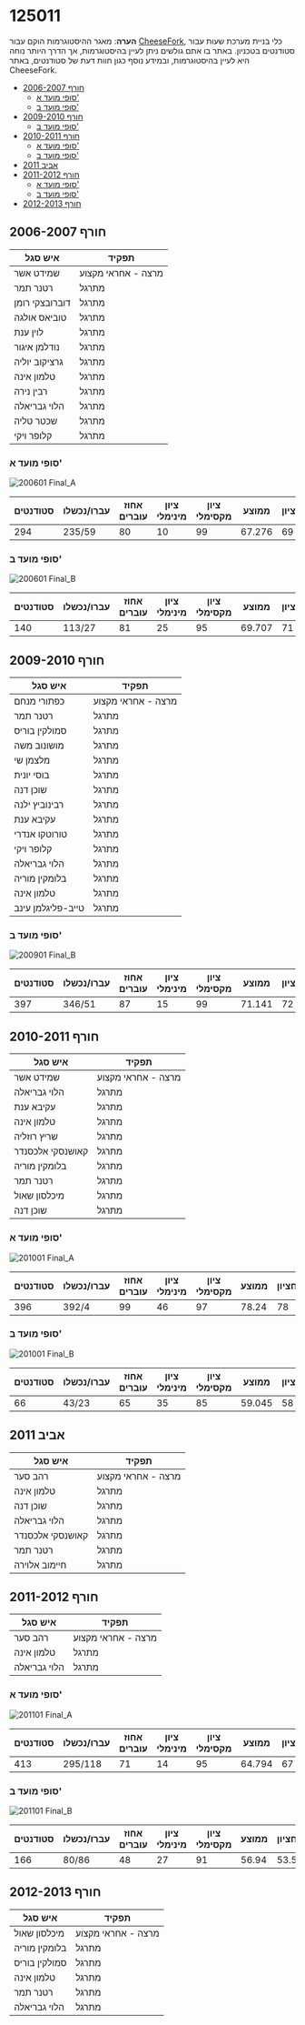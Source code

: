 # 125011

**הערה**: מאגר ההיסטוגרמות הוקם עבור [CheeseFork](https://cheesefork.cf/), כלי בניית מערכת שעות עבור סטודנטים בטכניון. באתר בו אתם גולשים ניתן לעיין בהיסטוגרמות, אך הדרך היותר נוחה היא לעיין בהיסטוגרמות, ובמידע נוסף כגון חוות דעת של סטודנטים, באתר CheeseFork.

* [חורף 2006-2007](#200601)
  * [סופי מועד א'](#200601-Final_A)
  * [סופי מועד ב'](#200601-Final_B)
* [חורף 2009-2010](#200901)
  * [סופי מועד ב'](#200901-Final_B)
* [חורף 2010-2011](#201001)
  * [סופי מועד א'](#201001-Final_A)
  * [סופי מועד ב'](#201001-Final_B)
* [אביב 2011](#201002)
* [חורף 2011-2012](#201101)
  * [סופי מועד א'](#201101-Final_A)
  * [סופי מועד ב'](#201101-Final_B)
* [חורף 2012-2013](#201201)

<h2 id="200601">חורף 2006-2007</h2>

| איש סגל | תפקיד |
| ---- | ---- |
| שמידט אשר | מרצה - אחראי מקצוע |
| רטנר תמר | מתרגל |
| דוברובצקי רומן | מתרגל |
| טוביאס אולגה | מתרגל |
| לוין ענת | מתרגל |
| נודלמן איגור | מתרגל |
| גרציקוב יוליה | מתרגל |
| טלמון אינה | מתרגל |
| רבין נירה | מתרגל |
| הלוי גבריאלה | מתרגל |
| שכטר טליה | מתרגל |
| קלופר ויקי | מתרגל |

<h3 id="200601-Final_A">סופי מועד א'</h3>

![200601 Final_A](200601/Final_A.png)

| סטודנטים | עברו/נכשלו | אחוז עוברים | ציון מינימלי | ציון מקסימלי | ממוצע | חציון |
| ---- | ---- | ---- | ---- | ---- | ---- | ---- |
| 294 | 235/59 | 80 | 10 | 99 | 67.276 | 69 |

<h3 id="200601-Final_B">סופי מועד ב'</h3>

![200601 Final_B](200601/Final_B.png)

| סטודנטים | עברו/נכשלו | אחוז עוברים | ציון מינימלי | ציון מקסימלי | ממוצע | חציון |
| ---- | ---- | ---- | ---- | ---- | ---- | ---- |
| 140 | 113/27 | 81 | 25 | 95 | 69.707 | 71 |

<h2 id="200901">חורף 2009-2010</h2>

| איש סגל | תפקיד |
| ---- | ---- |
| כפתורי מנחם | מרצה - אחראי מקצוע |
| רטנר תמר | מתרגל |
| סמולקין בוריס | מתרגל |
| מושונוב משה | מתרגל |
| מלצמן שי | מתרגל |
| בוסי יונית | מתרגל |
| שוכן דנה | מתרגל |
| רבינוביץ ילנה | מתרגל |
| עקיבא ענת | מתרגל |
| טורוטקו אנדרי | מתרגל |
| קלופר ויקי | מתרגל |
| הלוי גבריאלה | מתרגל |
| בלומקין מוריה | מתרגל |
| טלמון אינה | מתרגל |
| טייב-פליגלמן עינב | מתרגל |

<h3 id="200901-Final_B">סופי מועד ב'</h3>

![200901 Final_B](200901/Final_B.png)

| סטודנטים | עברו/נכשלו | אחוז עוברים | ציון מינימלי | ציון מקסימלי | ממוצע | חציון |
| ---- | ---- | ---- | ---- | ---- | ---- | ---- |
| 397 | 346/51 | 87 | 15 | 99 | 71.141 | 72 |

<h2 id="201001">חורף 2010-2011</h2>

| איש סגל | תפקיד |
| ---- | ---- |
| שמידט אשר | מרצה - אחראי מקצוע |
| הלוי גבריאלה | מתרגל |
| עקיבא ענת | מתרגל |
| טלמון אינה | מתרגל |
| שריץ רוזליה | מתרגל |
| קאושנסקי אלכסנדר | מתרגל |
| בלומקין מוריה | מתרגל |
| רטנר תמר | מתרגל |
| מיכלסון שאול | מתרגל |
| שוכן דנה | מתרגל |

<h3 id="201001-Final_A">סופי מועד א'</h3>

![201001 Final_A](201001/Final_A.png)

| סטודנטים | עברו/נכשלו | אחוז עוברים | ציון מינימלי | ציון מקסימלי | ממוצע | חציון |
| ---- | ---- | ---- | ---- | ---- | ---- | ---- |
| 396 | 392/4 | 99 | 46 | 97 | 78.24 | 78 |

<h3 id="201001-Final_B">סופי מועד ב'</h3>

![201001 Final_B](201001/Final_B.png)

| סטודנטים | עברו/נכשלו | אחוז עוברים | ציון מינימלי | ציון מקסימלי | ממוצע | חציון |
| ---- | ---- | ---- | ---- | ---- | ---- | ---- |
| 66 | 43/23 | 65 | 35 | 85 | 59.045 | 58 |

<h2 id="201002">אביב 2011</h2>

| איש סגל | תפקיד |
| ---- | ---- |
| רהב סער | מרצה - אחראי מקצוע |
| טלמון אינה | מתרגל |
| שוכן דנה | מתרגל |
| הלוי גבריאלה | מתרגל |
| קאושנסקי אלכסנדר | מתרגל |
| רטנר תמר | מתרגל |
| חיימוב אלוירה | מתרגל |

<h2 id="201101">חורף 2011-2012</h2>

| איש סגל | תפקיד |
| ---- | ---- |
| רהב סער | מרצה - אחראי מקצוע |
| טלמון אינה | מתרגל |
| הלוי גבריאלה | מתרגל |

<h3 id="201101-Final_A">סופי מועד א'</h3>

![201101 Final_A](201101/Final_A.png)

| סטודנטים | עברו/נכשלו | אחוז עוברים | ציון מינימלי | ציון מקסימלי | ממוצע | חציון |
| ---- | ---- | ---- | ---- | ---- | ---- | ---- |
| 413 | 295/118 | 71 | 14 | 95 | 64.794 | 67 |

<h3 id="201101-Final_B">סופי מועד ב'</h3>

![201101 Final_B](201101/Final_B.png)

| סטודנטים | עברו/נכשלו | אחוז עוברים | ציון מינימלי | ציון מקסימלי | ממוצע | חציון |
| ---- | ---- | ---- | ---- | ---- | ---- | ---- |
| 166 | 80/86 | 48 | 27 | 91 | 56.94 | 53.5 |

<h2 id="201201">חורף 2012-2013</h2>

| איש סגל | תפקיד |
| ---- | ---- |
| מיכלסון שאול | מרצה - אחראי מקצוע |
| בלומקין מוריה | מתרגל |
| סמולקין בוריס | מתרגל |
| טלמון אינה | מתרגל |
| רטנר תמר | מתרגל |
| הלוי גבריאלה | מתרגל |

